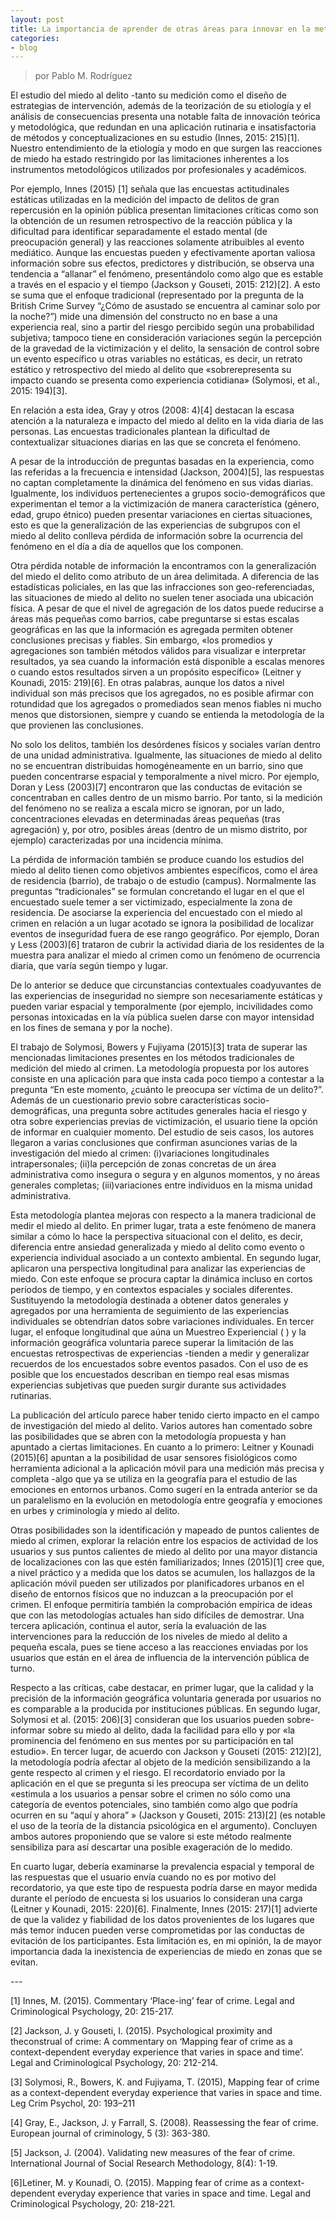 ```yaml
---
layout: post
title: La importancia de aprender de otras áreas para innovar en la metodología (III)
categories:
- blog
---
```

> por Pablo M. Rodríguez


<p> El estudio del miedo al delito -tanto su medición como el diseño de estrategias de intervención, además de la teorización de su etiología y el análisis de consecuencias presenta una notable falta de innovación teórica y metodológica, que redundan en una aplicación rutinaria e insatisfactoria de métodos y conceptualizaciones en su estudio (Innes, 2015: 215)[1]. Nuestro entendimiento de la etiología y modo en que surgen las reacciones de miedo ha estado restringido por las limitaciones inherentes a los instrumentos metodológicos utilizados por profesionales y académicos. </p>
<p>Por ejemplo, Innes (2015) [1] señala que las encuestas actitudinales estáticas utilizadas en la medición del impacto de delitos de gran repercusión en la opinión pública presentan limitaciones críticas como son la obtención de un resumen retrospectivo de la reacción pública y la dificultad para identificar separadamente el estado mental (de preocupación general) y las reacciones solamente atribuibles al evento mediático. Aunque las encuestas pueden y efectivamente aportan valiosa información sobre sus efectos, predictores y distribución, se observa una tendencia a “allanar” el fenómeno, presentándolo como algo que es estable a través en el espacio y el tiempo (Jackson y Gouseti, 2015: 212)[2]. A esto se suma que el enfoque tradicional (representado por la pregunta de la British Crime Survey “¿Cómo de asustado se encuentra al caminar solo por la noche?”) mide una dimensión del constructo no en base a una experiencia real, sino a partir del riesgo percibido según una probabilidad subjetiva; tampoco tiene en consideración variaciones según la percepción de la gravedad de la victimización y el delito, la sensación de control sobre un evento específico u otras variables no estáticas, es decir, un retrato estático y retrospectivo del miedo al delito que «sobrerepresenta su impacto cuando se presenta como experiencia cotidiana» (Solymosi, et al., 2015: 194)[3]. </p>
<p> En relación a esta idea, Gray y otros (2008: 4)[4] destacan la escasa atención a la naturaleza e impacto del miedo al delito en la vida diaria de las personas. Las encuestas tradicionales plantean la dificultad de contextualizar situaciones diarias en las que se concreta el fenómeno. </p>
<p>A pesar de la introducción de preguntas basadas en la experiencia, como las referidas a la frecuencia e intensidad (Jackson, 2004)[5], las respuestas no captan completamente la dinámica del fenómeno en sus vidas diarias. Igualmente, los individuos pertenecientes a grupos socio-demográficos que experimentan el temor a la victimización de manera característica (género, edad, grupo étnico) pueden presentar variaciones en ciertas situaciones, esto es que la generalización de las experiencias de subgrupos con el miedo al delito conlleva pérdida de información sobre la ocurrencia del fenómeno en el día a día de aquellos que los componen. </p>
<p>Otra pérdida notable de información la encontramos con la generalización del miedo el delito como atributo de un área delimitada. A diferencia de las estadísticas policiales, en las que las infracciones son geo-referenciadas, las situaciones de miedo al delito no suelen tener asociada una ubicación física. A pesar de que el nivel de agregación de los datos puede reducirse a áreas más pequeñas como barrios, cabe preguntarse si estas escalas geográficas en las que la información es agregada permiten obtener conclusiones precisas y fiables. Sin embargo, «los promedios y agregaciones son también métodos válidos para visualizar e interpretar resultados, ya sea cuando la información está disponible a escalas menores o cuando estos resultados sirven a un propósito específico» (Leitner y Kounadi, 2015: 219)[6]. En otras palabras, aunque los datos a nivel individual son más precisos que los agregados, no es posible afirmar con rotundidad que los agregados o promediados sean menos fiables ni mucho menos que distorsionen, siempre y cuando se entienda la metodología de la que provienen las conclusiones. </p>
<p> No solo los delitos, también los desórdenes físicos y sociales varían dentro de una unidad administrativa. Igualmente, las situaciones de miedo al delito no se encuentran distribuidas homogéneamente en un barrio, sino que pueden concentrarse espacial y temporalmente a nivel micro. Por ejemplo, Doran y Less (2003)[7] encontraron que las conductas de evitación se concentraban en calles dentro de un mismo barrio. Por tanto, si la medición del fenómeno no se realiza a escala micro se ignoran, por un lado, concentraciones elevadas en determinadas áreas pequeñas (tras agregación) y, por otro, posibles áreas (dentro de un mismo distrito, por ejemplo) caracterizadas por una incidencia mínima.</p>
<p>La pérdida de información también se produce cuando los estudios del miedo al delito tienen como objetivos ambientes específicos, como el área de residencia (barrio), de trabajo o de estudio (campus). Normalmente las preguntas “tradicionales” se formulan concretando el lugar en el que el encuestado suele temer a ser victimizado, especialmente la zona de residencia. De asociarse la experiencia del encuestado con el miedo al crimen en relación a un lugar acotado se ignora la posibilidad de localizar eventos de inseguridad fuera de ese rango geográfico. Por ejemplo, Doran y Less (2003)[6] trataron de cubrir la actividad diaria de los residentes de la muestra para analizar el miedo al crimen como un fenómeno de ocurrencia diaria, que varía según tiempo y lugar. </p>
<p>De lo anterior se deduce que circunstancias contextuales coadyuvantes de las experiencias de inseguridad no siempre son necesariamente estáticas y pueden variar espacial y temporalmente (por ejemplo, incivilidades como personas intoxicadas en la vía pública suelen darse con mayor intensidad en los fines de semana y por la noche).</p>
<p> El trabajo de Solymosi, Bowers y Fujiyama (2015)[3] trata de superar las mencionadas limitaciones presentes en los métodos tradicionales de medición del miedo al crimen. La metodología propuesta por los autores consiste en una aplicación para 
 que insta cada poco tiempo a contestar a la pregunta “En este momento, ¿cuánto le preocupa ser víctima de un delito?”. Además de un cuestionario previo sobre características socio-demográficas, una pregunta sobre actitudes generales hacia el riesgo y otra sobre experiencias previas de victimización, el usuario tiene la opción de informar en cualquier momento. Del estudio de seis casos, los autores llegaron a varias conclusiones que confirman asunciones varias de la investigación del miedo al crimen: (i)variaciones longitudinales intrapersonales; (ii)la percepción de zonas concretas de un área administrativa como insegura o segura y en algunos momentos, y no áreas generales completas; (iii)variaciones entre individuos en la misma unidad administrativa.</p>
<p>Esta metodología plantea mejoras con respecto a la manera tradicional de medir el miedo al delito. En primer lugar, trata a este fenómeno de manera similar a cómo lo hace la perspectiva situacional con el delito, es decir, diferencia entre ansiedad generalizada y miedo al delito como evento o experiencia individual asociado a un contexto ambiental. En segundo lugar, aplicaron una perspectiva longitudinal para analizar las experiencias de miedo. Con este enfoque se procura captar la dinámica incluso en cortos períodos de tiempo, y en contextos espaciales y sociales diferentes. Sustituyendo la metodología destinada a obtener datos generales y agregados por una herramienta de seguimiento de las experiencias individuales se obtendrían datos sobre variaciones individuales. En tercer lugar, el enfoque longitudinal que aúna un Muestreo Experiencial (
) y la información geográfica voluntaria parece superar la limitación de las encuestas retrospectivas de experiencias -tienden a medir y generalizar recuerdos de los encuestados sobre eventos pasados. Con el uso de 
 es posible que los encuestados describan en tiempo real esas mismas experiencias subjetivas que pueden surgir durante sus actividades rutinarias.</p>

<p>La publicación del artículo parece haber tenido cierto impacto en el campo de investigación del miedo al delito. Varios autores han comentado sobre las posibilidades que se abren con la metodología propuesta y han apuntado a ciertas limitaciones. En cuanto a lo primero: Leitner y Kounadi (2015)[6] apuntan a la posibilidad de usar sensores fisiológicos como herramienta adicional a la aplicación móvil para una medición más precisa y completa -algo que ya se utiliza en la geografía para el estudio de las emociones en entornos urbanos. Como sugerí en la entrada anterior se da un paralelismo en la evolución en metodología entre geografía y emociones en urbes y criminología y miedo al delito. </p>
<p> Otras posibilidades son la identificación y mapeado de puntos calientes de miedo al crimen, explorar la relación entre los espacios de actividad de los usuarios y sus puntos calientes de miedo al delito por una mayor distancia de localizaciones con las que estén familiarizados; Innes (2015)[1] cree que, a nivel práctico y a medida que los datos se acumulen, los hallazgos de la aplicación móvil pueden ser utilizados por planificadores urbanos en el diseño de entornos físicos que no induzcan a la preocupación por el crimen. El enfoque permitiría también la comprobación empírica de ideas que con las metodologías actuales han sido difíciles de demostrar. Una tercera aplicación, continua el autor, sería la evaluación de las intervenciones para la reducción de los niveles de miedo al delito a pequeña escala, pues se tiene acceso a las reacciones enviadas por los usuarios que están en el área de influencia de la intervención pública de turno. </p>
<p>Respecto a las críticas, cabe destacar, en primer lugar, que la calidad y la precisión de la información geográfica voluntaria generada por usuarios no es comparable a la producida por instituciones públicas. En segundo lugar, Solymosi et al. (2015: 206)[3] consideran que los usuarios pueden sobre-informar sobre su miedo al delito, dada la facilidad para ello y por «la prominencia del fenómeno en sus mentes por su participación en tal estudio». En tercer lugar, de acuerdo con Jackson y Gouseti (2015: 212)[2], la metodología podría afectar al objeto de la medición sensibilizando a la gente respecto al crimen y el riesgo. El recordatorio enviado por la aplicación en el que se pregunta si les preocupa ser víctima de un delito «estimula a los usuarios a pensar sobre el crimen no sólo como una categoría de eventos potenciales, sino también como algo que podría ocurren en su “aquí y ahora” » (Jackson y Gouseti, 2015: 213)[2] (es notable el uso de la teoría de la distancia psicológica en el argumento). Concluyen ambos autores proponiendo que se valore si este método realmente sensibiliza para así descartar una posible exageración de lo medido. </p>
<p>En cuarto lugar, debería examinarse la prevalencia espacial y temporal de las respuestas que el usuario envía cuando no es por motivo del recordatorio, ya que este tipo de respuesta podría darse en mayor medida durante el período de encuesta si los usuarios lo consideran una carga (Leitner y Kounadi, 2015: 220)[6]. Finalmente, Innes (2015: 217)[1] advierte de que la validez y fiabilidad de los datos provenientes de los lugares que más temor inducen pueden verse comprometidas por las conductas de evitación de los participantes. Esta limitación es, en mi opinión, la de mayor importancia dada la inexistencia de experiencias de miedo en zonas que se evitan.

<p>---</p>

<p>[1] Innes, M. (2015). Commentary ‘Place-ing’ fear of crime. Legal and Criminological Psychology, 20: 215-217.</p>

<p>[2] Jackson, J. y Gouseti, I. (2015). Psychological proximity and  theconstrual of crime: A commentary on ‘Mapping fear of crime as a context-dependent everyday experience that varies in space and time’. Legal and Criminological Psychology, 20: 212-214.</p>

<p>[3] Solymosi, R., Bowers, K. and Fujiyama, T. (2015), Mapping fear of crime as a context-dependent everyday experience that varies in space and time. Leg Crim Psychol, 20: 193–211 </p>
<p>[4] Gray, E., Jackson, J. y Farrall, S. (2008). Reassessing the fear of crime. European journal of criminology, 5 (3): 363-380. 
 </p>
<p>[5] Jackson, J. (2004). Validating new measures of the fear of crime. International Journal of Social Research Methodology, 8(4): 1-19. </p>
<p>[6]Letiner, M. y Kounadi, O. (2015). Mapping fear of crime as a context-dependent everyday experience that varies in space and time. Legal and Criminological Psychology, 20: 218-221.</p>
